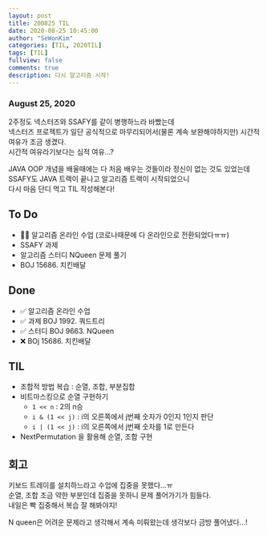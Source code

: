 ```yaml
---
layout: post
title: 200825 TIL
date: 2020-08-25 10:45:00
author: "SeWonKim"
categories: [TIL, 2020TIL]
tags: [TIL]
fullview: false
comments: true
description: 다시 알고리즘 시작!
---
```


### August 25, 2020

2주정도 넥스터즈와 SSAFY를 같이 병행하느라 바빴는데  
넥스터즈 프로젝트가 일단 공식적으로 마무리되어서(물론 계속 보완해야하지만) 시간적 여유가 조금 생겼다.  
시간적 여유라기보다는 심적 여유...?

JAVA OOP 개념을 배울때에는 다 처음 배우는 것들이라 정신이 없는 것도 있었는데  
SSAFY도 JAVA 트랙이 끝나고 알고리즘 트랙이 시작되었으니  
다시 마음 단디 먹고 TIL 작성해본다!

## To Do

- 👨‍💻 알고리즘 온라인 수업 (코로나때문에 다 온라인으로 전환되었다ㅠㅠ)
- SSAFY 과제
- 알고리즘 스터디 NQueen 문제 풀기
- BOJ 15686. 치킨배달

## Done

- ✅ 알고리즘 온라인 수업
- ✅ 과제 BOJ 1992. 쿼드트리
- ✅ 스터디 BOJ 9663. NQueen
- ❌ BOj 15686. 치킨배달

## TIL

- 조합적 방법 복습 : 순열, 조합, 부분집합
- 비트마스킹으로 순열 구현하기
  - `1 << n` : 2의 n승
  - `i & (1 << j)` : i의 오른쪽에서 j번째 숫자가 0인지 1인지 판단
  - `i | (1 << j)` : i의 오른쪽에서 j번째 숫자를 1로 만든다
- NextPermutation 을 활용해 순열, 조합 구현

## 회고

키보드 트레이를 설치하느라고 수업에 집중을 못했다...ㅠ  
순열, 조합 조금 약한 부분인데 집중을 못하니 문제 풀어가기가 힘들다.  
내일은 빡 집중해서 복습 잘 해봐야지!

N queen은 어려운 문제라고 생각해서 계속 미뤄왔는데 생각보다 금방 풀어냈다...!
